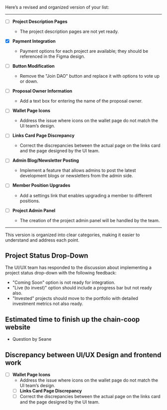 Here’s a revised and organized version of your list:

---

- [ ] **Project Description Pages**
  - The project description pages are not yet ready.

- [x] **Payment Integration**
  - Payment options for each project are available; they should be referenced in the Figma design.

- [ ] **Button Modification**
  - Remove the "Join DAO" button and replace it with options to vote up or down.

- [ ] **Proposal Owner Information**
  - Add a text box for entering the name of the proposal owner.

- [ ] **Wallet Page Icons**
  - Address the issue where icons on the wallet page do not match the UI team’s design.

- [ ] **Links Card Page Discrepancy**
  - Correct the discrepancies between the actual page on the links card and the page designed by the UI team.

- [ ] **Admin Blog/Newsletter Posting**
  - Implement a feature that allows admins to post the latest development blogs or newsletters from the admin side.

- [ ] **Member Position Upgrades**
  - Add a settings link that enables upgrading a member to different positions.

- [ ] **Project Admin Panel**
  - The creation of the project admin panel will be handled by the team.

---

This version is organized into clear categories, making it easier to understand and address each point.

## Project Status Drop-Down 
The UI/UX team has responded to the discussion about implementing a project status drop-down with the following feedback: 
- "Coming Soon" option is not  ready for integration. 
- "Live (to invest)" option should include a progress bar but not ready also. 
- "Invested" projects should move to the portfolio with detailed investment metrics not also ready.


## Estimated time to finish up the chain-coop website
- Question by Seane

## Discrepancy between UI/UX Design and  frontend work
- [ ] **Wallet Page Icons**
  - Address the issue where icons on the wallet page do not match the UI team’s design.
  - [ ] **Links Card Page Discrepancy**
  - [ ] Correct the discrepancies between the actual page on the            links    card and the page designed by the UI team.